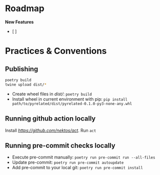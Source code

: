 # Roadmap

**New Features**
- [ ]



# Practices & Conventions

## Publishing
```bash
poetry build
twine upload dist/*
```
- Create wheel files in *dist/*: ``poetry build``
- Install wheel in current environment with pip: ``pip install path/to/pyrelated/dist/pyrelated-0.1.0-py3-none-any.whl``


## Running github action locally
Install *https://github.com/nektos/act*.
Run ``act``


## Running pre-commit checks locally
- Execute pre-commit manually: ``poetry run pre-commit run --all-files``
- Update pre-commit: ``poetry run pre-commit autoupdate``
- Add pre-commit to your local git: ``poetry run pre-commit install``
